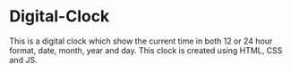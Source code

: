 # Digital-Clock
This is a digital clock which show the current time in both 12 or 24 hour format, date, month, year and day. This clock is created using HTML, CSS and JS.
